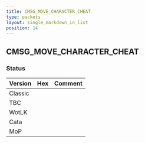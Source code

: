 ```yaml
---
title: CMSG_MOVE_CHARACTER_CHEAT
type: packets
layout: single_markdown_in_list
position: 14
---
```


## CMSG_MOVE_CHARACTER_CHEAT

### Status

Version    | Hex        | Comment
---------- | ---------- | ---------- 
Classic    |            |
TBC        |            |
WotLK      |            |
Cata       |            |
MoP        |            |
